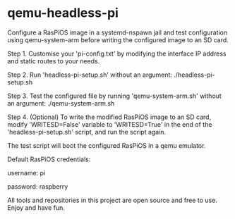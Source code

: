 # qemu-headless-pi
Configure a RasPiOS image in a systemd-nspawn jail and test configuration using qemu-system-arm before writing the configured image to an SD card. 

Step 1. Customise your 'pi-config.txt' by modifying the interface IP address and static routes to your needs.

Step 2. Run 'headless-pi-setup.sh' without an argument: ./headless-pi-setup.sh

Step 3. Test the configured file by running 'qemu-system-arm.sh' without an argument: ./qemu-system-arm.sh

Step 4. (Optional) To write the modified RasPiOS image to an SD card, modify 'WRITESD=False' variable to 'WRITESD=True' in the end of the 'headless-pi-setup.sh' script, and run the script again.

The test script will boot the configured RasPiOS in a qemu emulator. 

Default RasPiOS credentials:

username: pi 

password: raspberry

All tools and repositories in this project are open source and free to use.
Enjoy and have fun.

